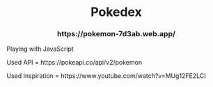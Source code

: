 <h1 align="center"> Pokedex </h1>
<h3 align="center">https://pokemon-7d3ab.web.app/</h3>
<p>Playing with JavaScript</p>
<p>Used API = https://pokeapi.co/api/v2/pokemon</p>
<p>Used Inspiration = https://www.youtube.com/watch?v=MUg12FE2LCI</p>
